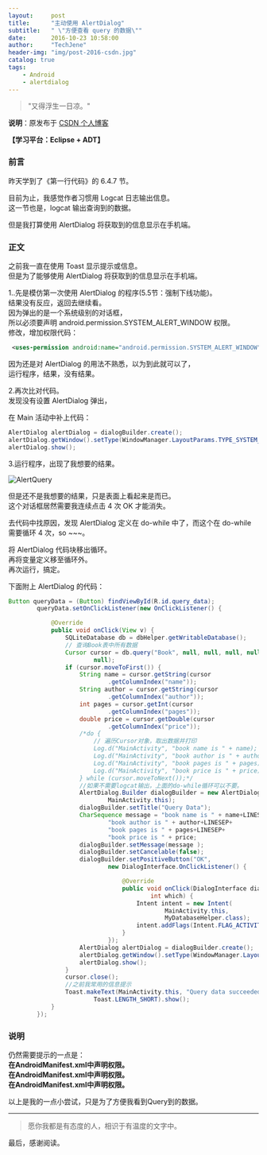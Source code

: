 ```yaml
---
layout:     post
title:      "主动使用 AlertDialog"
subtitle:   " \"方便查看 query 的数据\""
date:       2016-10-23 10:58:00
author:     "TechJene"
header-img: "img/post-2016-csdn.jpg"
catalog: true
tags:
    - Android
    - alertdialog
---
```

> "又得浮生一日凉。"

**说明**：原发布于 [CSDN 个人博客](http://blog.csdn.net/yaoyuandemeili/article/details/52900520)

**【学习平台：Eclipse + ADT】**

### 前言

昨天学到了《第一行代码》的 6.4.7 节。

目前为止，我感觉作者习惯用 Logcat 日志输出信息。  
这一节也是，logcat 输出查询到的数据。

但是我打算使用 AlertDialog 将获取到的信息显示在手机端。

### 正文

之前我一直在使用 Toast 显示提示或信息。  
但是为了能够使用 AlertDialog 将获取到的信息显示在手机端。

1..先是模仿第一次使用 AlertDialog 的程序(5.5节：强制下线功能)。  
结果没有反应，返回去继续看。  
因为弹出的是一个系统级别的对话框，  
所以必须要声明 android.permission.SYSTEM_ALERT_WINDOW 权限。  
修改，增加权限代码：

```xml
 <uses-permission android:name="android.permission.SYSTEM_ALERT_WINDOW" />
```
因为还是对 AlertDialog 的用法不熟悉，以为到此就可以了，  
运行程序，结果，没有结果。

2.再次比对代码。  
发现没有设置 AlertDialog 弹出，

在 Main 活动中补上代码：
```java
AlertDialog alertDialog = dialogBuilder.create();
alertDialog.getWindow().setType(WindowManager.LayoutParams.TYPE_SYSTEM_ALERT);
alertDialog.show();
```
3.运行程序，出现了我想要的结果。

![AlertQuery](http://img.blog.csdn.net/20161023110450724)

但是还不是我想要的结果，只是表面上看起来是而已。  
这个对话框居然需要我连续点击 4 次 OK 才能消失。

去代码中找原因，发现 AlertDialog 定义在 do-while 中了，而这个在 do-while 需要循环 4 次，so ~~~。

将 AlertDialog 代码块移出循环。  
再将变量定义移至循环外。  
再次运行，搞定。

下面附上 AlertDialog 的代码：

```java
Button queryData = (Button) findViewById(R.id.query_data);
		queryData.setOnClickListener(new OnClickListener() {

			@Override
			public void onClick(View v) {
				SQLiteDatabase db = dbHelper.getWritableDatabase();
				// 查询Book表中所有数据
				Cursor cursor = db.query("Book", null, null, null, null, null,
						null);
				if (cursor.moveToFirst()) {
					String name = cursor.getString(cursor
							.getColumnIndex("name"));
					String author = cursor.getString(cursor
							.getColumnIndex("author"));
					int pages = cursor.getInt(cursor
							.getColumnIndex("pages"));
					double price = cursor.getDouble(cursor
							.getColumnIndex("price"));						
					/*do {
						// 遍历Cursor对象，取出数据并打印
						Log.d("MainActivity", "book name is " + name);
						Log.d("MainActivity", "book author is " + author);
						Log.d("MainActivity", "book pages is " + pages);
						Log.d("MainActivity", "book price is " + price);
					} while (cursor.moveToNext());*/
					//如果不需要logcat输出，上面的do-while循环可以不要。
					AlertDialog.Builder dialogBuilder = new AlertDialog.Builder(
							MainActivity.this);
					dialogBuilder.setTitle("Query Data");
					CharSequence message = "book name is " + name+LINESEP+
							"book author is " + author+LINESEP+
							"book pages is " + pages+LINESEP+
							"book price is " + price;
					dialogBuilder.setMessage(message );
					dialogBuilder.setCancelable(false);
					dialogBuilder.setPositiveButton("OK",
							new DialogInterface.OnClickListener() {

								@Override
								public void onClick(DialogInterface dialog,
										int which) {
									Intent intent = new Intent(
											MainActivity.this,
											MyDatabaseHelper.class);
									intent.addFlags(Intent.FLAG_ACTIVITY_NEW_TASK);
								}
							});
					AlertDialog alertDialog = dialogBuilder.create();
					alertDialog.getWindow().setType(WindowManager.LayoutParams.TYPE_SYSTEM_ALERT);
					alertDialog.show();
				}
				cursor.close();
				//之前我常用的信息提示
				Toast.makeText(MainActivity.this, "Query data succeeded",
						Toast.LENGTH_SHORT).show();
			}
		});
```

### 说明
仍然需要提示的一点是：  
**在AndroidManifest.xml中声明权限。**  
**在AndroidManifest.xml中声明权限。**  
**在AndroidManifest.xml中声明权限。**

以上是我的一点小尝试，只是为了方便我看到Query到的数据。

---------
> 愿你我都是有态度的人，相识于有温度的文字中。

最后，感谢阅读。
